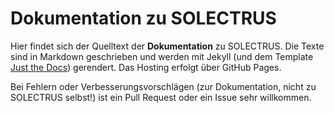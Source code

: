 # Dokumentation zu SOLECTRUS

Hier findet sich der Quelltext der **Dokumentation** zu SOLECTRUS. Die Texte sind in Markdown geschrieben und werden mit Jekyll (und dem Template [Just the Docs](https://just-the-docs.github.io/just-the-docs/)) gerendert. Das Hosting erfolgt über GitHub Pages.

Bei Fehlern oder Verbesserungsvorschlägen (zur Dokumentation, nicht zu SOLECTRUS selbst!) ist ein Pull Request oder ein Issue sehr willkommen.
